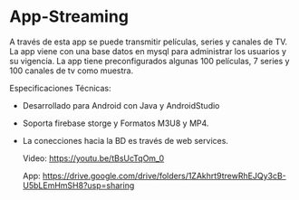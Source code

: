 # App-Streaming
A través de esta app se puede transmitir películas, series y canales de TV. 
La app viene con una base datos en mysql para administrar los usuarios y su vigencia. 
La app tiene preconfigurados algunas 100 películas, 7 series y 100 canales de tv como muestra.

Especificaciones Técnicas:
- Desarrollado para Android con Java y AndroidStudio
- Soporta firebase storge y Formatos M3U8 y MP4.
- La conecciones hacia la BD es través de web services.

  Video: https://youtu.be/tBsUcTqOm_0

  App: https://drive.google.com/drive/folders/1ZAkhrt9trewRhEJQy3cB-U5bLEmHmSH8?usp=sharing

